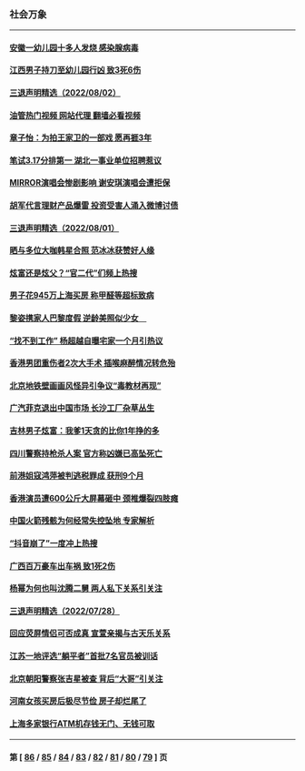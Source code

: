 ### 社会万象
---
#### [安徽一幼儿园十多人发烧 感染腺病毒](../../pages/ncid282/n13794471.md?08031645) 
#### [江西男子持刀至幼儿园行凶 致3死6伤](../../pages/ncid282/n13794542.md?08031645) 
#### [三退声明精选（2022/08/02）](../../pages/ncid282/n13794528.md?08031645) 
#### [油管热门视频 网站代理 翻墙必看视频](http://209.222.30.114:81/youtube.html?08031645)
#### [章子怡：为拍王家卫的一部戏 愿再捱3年](../../pages/ncid282/n13794192.md?08031645) 
#### [笔试3.17分排第一 湖北一事业单位招聘惹议](../../pages/ncid282/n13793748.md?08031645) 
#### [MIRROR演唱会惨剧影响 谢安琪演唱会遭拒保](../../pages/ncid282/n13793519.md?08031645) 
#### [胡军代言理财产品爆雷 投资受害人涌入微博讨债](../../pages/ncid282/n13793505.md?08031645) 
#### [三退声明精选（2022/08/01）](../../pages/ncid282/n13793549.md?08031645) 
#### [晒与多位大咖韩星合照 范冰冰获赞好人缘](../../pages/ncid282/n13793461.md?08031645) 
#### [炫富还是炫父？“官二代”们频上热搜](../../pages/ncid282/n13793394.md?08031645) 
#### [男子花945万上海买房 称甲醛等超标致病](../../pages/ncid282/n13793187.md?08031645) 
#### [黎姿携家人巴黎度假 逆龄美照似少女　](../../pages/ncid282/n13792829.md?08031645) 
#### [“找不到工作” 杨超越自曝宅家一个月引热议](../../pages/ncid282/n13792808.md?08031645) 
#### [香港男团重伤者2次大手术 插喉麻醉情况转危殆](../../pages/ncid282/n13792785.md?08031645) 
#### [北京地铁壁画画风怪异引争议“毒教材再现”](../../pages/ncid282/n13792543.md?08031645) 
#### [广汽菲克退出中国市场 长沙工厂杂草丛生](../../pages/ncid282/n13792544.md?08031645) 
#### [吉林男子炫富：我爹1天贪的比你1年挣的多](../../pages/ncid282/n13792442.md?08031645) 
#### [四川警察持枪杀人案 官方称凶嫌已高坠死亡](../../pages/ncid282/n13792224.md?08031645) 
#### [前港姐寇鸿萍被判逃税罪成 获刑9个月](../../pages/ncid282/n13791995.md?08031645) 
#### [香港演员遭600公斤大屏幕砸中 颈椎爆裂四肢瘫](../../pages/ncid282/n13791889.md?08031645) 
#### [中国火箭残骸为何经常失控坠地 专家解析](../../pages/ncid282/n13791863.md?08031645) 
#### [“抖音崩了”一度冲上热搜](../../pages/ncid282/n13791584.md?08031645) 
#### [广西百万豪车出车祸 致1死2伤](../../pages/ncid282/n13791625.md?08031645) 
#### [杨幂为何也叫沈腾二舅 两人私下关系引关注](../../pages/ncid282/n13791214.md?08031645) 
#### [三退声明精选（2022/07/28）](../../pages/ncid282/n13791357.md?08031645) 
#### [回应荧屏情侣可否成真 宣萱亲揭与古天乐关系](../../pages/ncid282/n13791141.md?08031645) 
#### [江苏一地评选“躺平者”首批7名官员被训话](../../pages/ncid282/n13790845.md?08031645) 
#### [北京朝阳警察张吉星被查 背后“大哥”引关注](../../pages/ncid282/n13790844.md?08031645) 
#### [河南女孩买房后极尽节俭 房子却烂尾了](../../pages/ncid282/n13790801.md?08031645) 
#### [上海多家银行ATM机存钱无门、无钱可取](../../pages/ncid282/n13790644.md?08031645) 

---
#### 第 [ [86](./86.md?08031645) / [85](./85.md?08031645) / [84](./84.md?08031645) / [83](./83.md?08031645) / [82](./82.md?08031645) / [81](./81.md?08031645) / [80](./80.md?08031645) / [79](./79.md?08031645) ] 页
